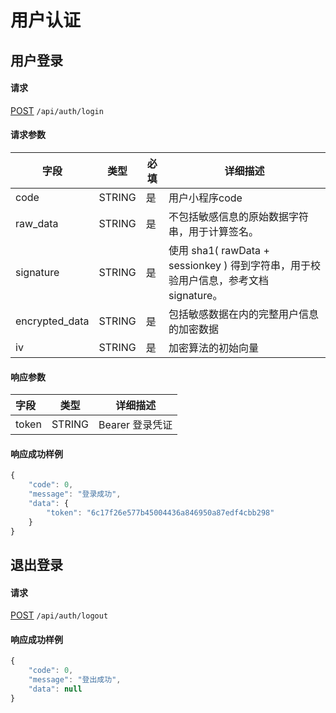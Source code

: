 # 用户认证

## 用户登录

#### 请求

<u class="post">POST</u> `/api/auth/login`

#### 请求参数
| 字段 | 类型 | 必填 | 详细描述 |
| -------- | ------ | ------ |-------- |
| code | STRING | 是 | 用户小程序code |
| raw_data | STRING | 是 |不包括敏感信息的原始数据字符串，用于计算签名。 |
| signature | STRING | 是 | 使用 sha1( rawData + sessionkey ) 得到字符串，用于校验用户信息，参考文档 signature。 |
| encrypted_data | STRING | 是 | 包括敏感数据在内的完整用户信息的加密数据 |
| iv | STRING | 是 | 加密算法的初始向量 |

#### 响应参数

| 字段  | 类型   | 详细描述            |
| :---- | ------ | ------------------- |
| token | STRING | Bearer 登录凭证 |

#### 响应成功样例

```javascript
{
    "code": 0,
    "message": "登录成功",
    "data": {
        "token": "6c17f26e577b45004436a846950a87edf4cbb298"
    }
}
```

## 退出登录

#### 请求

<u class="post">POST</u> `/api/auth/logout`

#### 响应成功样例

```javascript
{
    "code": 0,
    "message": "登出成功",
    "data": null
}
```